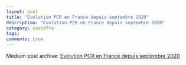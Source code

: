 ```yaml
---
layout: post
title: "Evolution PCR en France depuis septembre 2020"
description: "Evolution PCR en France depuis septembre 2020"
category: covidfra
tags: 
comments: true
---
```


Medium post archive: [Evolution PCR en France depuis septembre 2020](https://chrisgodlak.medium.com/evolution-pcr-en-france-depuis-septembre-2020-4074060daaf1)
